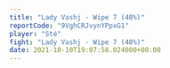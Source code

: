 ```yaml
---
title: "Lady Vashj - Wipe 7 (48%)"
reportCode: "9VghCRJvynYPpxG1"
player: "Sté"
fight: "Lady Vashj - Wipe 7 (48%)"
date: 2021-10-10T19:07:58.024000+00:00
---
```

